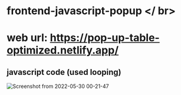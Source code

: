 # frontend-javascript-popup </ br>

# web url: https://pop-up-table-optimized.netlify.app/


## javascript code (used looping)
![Screenshot from 2022-05-30 00-21-47](https://user-images.githubusercontent.com/30619186/170887013-3b4d9a59-0a93-4c56-8231-e9a0aa519151.png)
